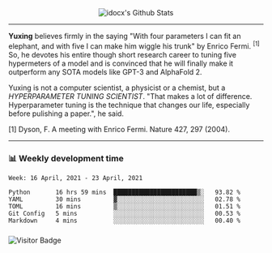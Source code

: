 <div align="center">
    <img align="center" src="https://github-readme-stats.vercel.app/api?username=idocx&show_icons=true&count_private=true&hide_border=true" alt="idocx's Github Stats"></img>
</div>

---

**Yuxing** believes firmly in the saying "With four parameters I can fit an elephant, and with five I can make him wiggle his trunk" by Enrico Fermi. <sup>[1]</sup> So, he devotes his entire though short research career to tuning five hypermeters of a model and is convinced that he will finally make it outperform any SOTA models like GPT-3 and AlphaFold 2.

Yuxing is not a computer scientist, a physicist or a chemist, but a *HYPERPARAMETER TUNING SCIENTIST*. "That makes a lot of difference. Hyperparameter tuning is the technique that changes our life, especially before pulishing a paper.", he said.

[1] Dyson, F. A meeting with Enrico Fermi. Nature 427, 297 (2004).


---

### 📊 Weekly development time
<!--START_SECTION:waka-->
```text
Week: 16 April, 2021 - 23 April, 2021

Python       16 hrs 59 mins  ███████████████████████▒░   93.82 % 
YAML         30 mins         ▓░░░░░░░░░░░░░░░░░░░░░░░░   02.78 % 
TOML         16 mins         ▒░░░░░░░░░░░░░░░░░░░░░░░░   01.51 % 
Git Config   5 mins          ░░░░░░░░░░░░░░░░░░░░░░░░░   00.53 % 
Markdown     4 mins          ░░░░░░░░░░░░░░░░░░░░░░░░░   00.40 % 
```
<!--END_SECTION:waka-->

### 

![Visitor Badge](https://visitor-badge.laobi.icu/badge?page_id=idocx.idocx)